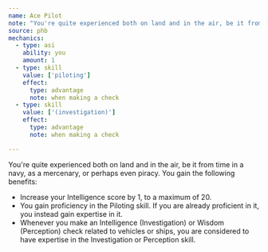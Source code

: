 ```yaml
---
name: Ace Pilot
note: "You're quite experienced both on land and in the air, be it from time in a navy, as a mercenary, or perhaps even piracy. You gain the following benefits:"
source: phb
mechanics:
  - type: asi
    ability: you
    amount: 1
  - type: skill
    value: ['piloting']
    effect:
      type: advantage
      note: when making a check
  - type: skill
    value: ['(investigation)']
    effect:
      type: advantage
      note: when making a check

---
```

You're quite experienced both on land and in the air, be it from time in a navy, as a mercenary, or perhaps even piracy. You gain the following benefits:
- Increase your Intelligence score by 1, to a maximum of 20.
- You gain proficiency in the Piloting skill. If you are already proficient in it, you instead gain expertise in it. 
- Whenever you make an Intelligence (Investigation) or Wisdom (Perception) check related to vehicles or ships, you are considered to have expertise in the Investigation or Perception skill.

